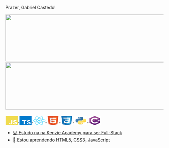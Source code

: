 Prazer, Gabriel Castedo!

<div align="center">
  <a href="https://github.com/gabrielcastedo">
  <img height="150em" width="1500em" src="https://github-readme-stats.vercel.app/api?username=anuraghazra&theme=dark&show_icons=true"/>
  <img height="150em" width="1500em"src="https://github-readme-stats.vercel.app/api/top-langs/?username=gabrielcastedo&layout=compact&langs_count=7&theme=dark"/>
</div>
  
<div>
  <div style="display: inline_block"><br>
  <img align="center" alt="Js" height="30" width="40" src="https://raw.githubusercontent.com/devicons/devicon/master/icons/javascript/javascript-plain.svg">
  <img align="center" alt="Ts" height="30" width="40" src="https://raw.githubusercontent.com/devicons/devicon/master/icons/typescript/typescript-plain.svg">
  <img align="center" alt="React" height="30" width="40" src="https://raw.githubusercontent.com/devicons/devicon/master/icons/react/react-original.svg">
  <img align="center" alt="HTML" height="30" width="40" src="https://raw.githubusercontent.com/devicons/devicon/master/icons/html5/html5-original.svg">
  <img align="center" alt="CSS" height="30" width="40" src="https://raw.githubusercontent.com/devicons/devicon/master/icons/css3/css3-original.svg">
  <img align="center" alt="Python" height="30" width="40" src="https://raw.githubusercontent.com/devicons/devicon/master/icons/python/python-original.svg">
  <img align="center" alt="Csharp" height="30" width="40" src="https://raw.githubusercontent.com/devicons/devicon/master/icons/csharp/csharp-original.svg">
</div>

- 💻 Estudo na na Kenzie Academy para ser Full-Stack 
- 🌱 Estou aprendendo HTML5, CSS3, JavaScript 


